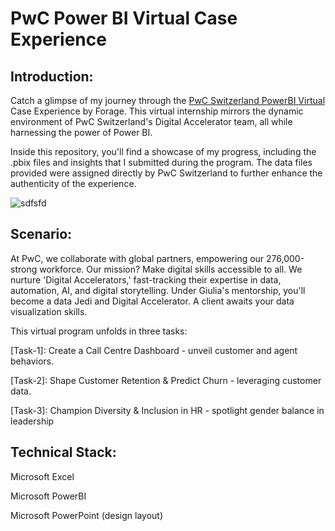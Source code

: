 # PwC Power BI Virtual Case Experience

## Introduction:

Catch a glimpse of my journey through the [PwC Switzerland PowerBI Virtual](https://www.theforage.com/virtual-internships/prototype/a87GpgE6tiku7q3gu/Power%20BI?ref=W5vwWAjutTpHbEraC) Case Experience by Forage. This virtual internship mirrors the dynamic environment of PwC Switzerland's Digital Accelerator team, all while harnessing the power of Power BI.

Inside this repository, you'll find a showcase of my progress, including the .pbix files and insights that I submitted during the program. The data files provided were assigned directly by PwC Switzerland to further enhance the authenticity of the experience.

![sdfsfd](https://github.com/Rizwan-23/PwC-Internship/assets/125081051/7422d10a-8c5e-4319-a4c0-37df8f86a947)


## Scenario:

At PwC, we collaborate with global partners, empowering our 276,000-strong workforce. Our mission? Make digital skills accessible to all. We nurture 'Digital Accelerators,' fast-tracking their expertise in data, automation, AI, and digital storytelling. Under Giulia's mentorship, you'll become a data Jedi and Digital Accelerator. A client awaits your data visualization skills.

This virtual program unfolds in three tasks:

[Task-1]: Create a Call Centre Dashboard - unveil customer and agent behaviors.

[Task-2]: Shape Customer Retention & Predict Churn - leveraging customer data.

[Task-3]: Champion Diversity & Inclusion in HR - spotlight gender balance in leadership

## Technical Stack:

Microsoft Excel

Microsoft PowerBI

Microsoft PowerPoint (design layout)
